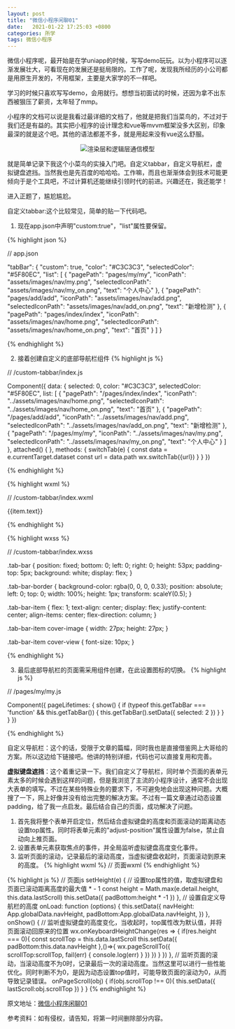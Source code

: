 ```yaml
---
layout: post
title: "微信小程序闲聊01"
date:   2021-01-22 17:25:03 +0800
categories: 所学
tags: 微信小程序
---
```



微信小程序呢，最开始是在学uniapp的时候，写写demo玩玩。以为小程序可以逐渐发展壮大，可看现在的发展还是挺局限的。工作了呢，发现我所经历的小公司都是用原生开发的，不用框架，主要是大家学的不一样吧。

学习的时候只喜欢写写demo，会用就行。想想当初面试的时候，还因为拿不出东西被狠压了薪资，太年轻了mmp。

小程序的文档可以说是我看过最详细的文档了，他就是把我们当菜鸟的，不过对于我们还是有益的。其实把小程序的设计理念和vue等mvvm框架没多大区别，印象最深的就是这个吧。其他的语法都差不多，就是用起来没有vue这么舒服。

<div align=center>
  <img src="{{site.baseurl}}/assets/res/01260101.png" alt="渲染层和逻辑层通信模型"/>
</div>

就是简单记录下我这个小菜鸟的实操入门吧。自定义tabbar，自定义导航栏，虚拟键盘遮挡。当然我也是先百度的哈哈哈。工作嘛，而且也渐渐体会到技术可能更倾向于是个工具吧，不过计算机还能继续引领时代的前进。兴趣还在，我还能学！

进入正题了，尴尬尴尬。

自定义tabbar:这个比较常见，简单的贴一下代码吧。
1. 现在app.json中声明"custom:true"，"list"属性要保留。

{% highlight json %}

// app.json

  "tabBar": {
    "custom": true,
    "color": "#C3C3C3",
    "selectedColor": "#5F80EC",
    "list": [
      {
        "pagePath": "pages/my/my",
        "iconPath": "assets/images/nav/my.png",
        "selectedIconPath": "assets/images/nav/my_on.png",
        "text": "个人中心"
      },
      {
        "pagePath": "pages/add/add",
        "iconPath": "assets/images/nav/add.png",
        "selectedIconPath": "assets/images/nav/add_on.png",
        "text": "新增检测"
      },
      {
        "pagePath": "pages/index/index",
        "iconPath": "assets/images/nav/home.png",
        "selectedIconPath": "assets/images/nav/home_on.png",
        "text": "首页"
      }
    ]
  }

{% endhighlight %}

2. 接着创建自定义的底部导航栏组件
{% highlight js %}

// /custom-tabbar/index.js

Component({
    data: {
        selected: 0,
        color: "#C3C3C3",
        selectedColor: "#5F80EC",
        list: [
            {
                "pagePath": "/pages/index/index",
                "iconPath": "../assets/images/nav/home.png",
                "selectedIconPath": "../assets/images/nav/home_on.png",
                "text": "首页"
            },
            {
                "pagePath": "/pages/add/add",
                "iconPath": "../assets/images/nav/add.png",
                "selectedIconPath": "../assets/images/nav/add_on.png",
                "text": "新增检测"
            },
            {
                "pagePath": "/pages/my/my",
                "iconPath": "../assets/images/nav/my.png",
                "selectedIconPath": "../assets/images/nav/my_on.png",
                "text": "个人中心"
            }
        ]
    },
    attached() {
    },
    methods: {
        switchTab(e) {
            const data = e.currentTarget.dataset
            const url = data.path
            wx.switchTab({url})
        }
    }
})

{% endhighlight %}



{% highlight wxml %}

// /custom-tabbar/index.wxml 

<cover-view class="tab-bar">
    <cover-view class="tab-bar-border"></cover-view>
    <cover-view wx:for="{{list}}" wx:key="index" class="tab-bar-item" data-path="{{item.pagePath}}" data-index="{{index}}" bindtap="switchTab">
        <cover-image src="{{selected === index ? item.selectedIconPath : item.iconPath}}"></cover-image>
        <cover-view style="color: {{selected === index ? selectedColor : color}}">{{item.text}}</cover-view>
    </cover-view>
</cover-view>

{% endhighlight %}



{% highlight wxss %}

// /custom-tabbar/index.wxss

.tab-bar {
    position: fixed;
    bottom: 0;
    left: 0;
    right: 0;
    height: 53px;
    padding-top: 5px;
    background: white;
    display: flex;
}

.tab-bar-border {
    background-color: rgba(0, 0, 0, 0.33);
    position: absolute;
    left: 0;
    top: 0;
    width: 100%;
    height: 1px;
    transform: scaleY(0.5);
}

.tab-bar-item {
    flex: 1;
    text-align: center;
    display: flex;
    justify-content: center;
    align-items: center;
    flex-direction: column;
}

.tab-bar-item cover-image {
    width: 27px;
    height: 27px;
}

.tab-bar-item cover-view {
    font-size: 10px;
}

{% endhighlight %}


3. 最后底部导航栏的页面需采用组件创建，在此设置图标的切换。
{% highlight js %}

// /pages/my/my.js

Component({
  pageLifetimes: {
    show() {
      if (typeof this.getTabBar === 'function' &&
        this.getTabBar()) {
        this.getTabBar().setData({
          selected: 2
        })
      }
    }
  }
})

{% endhighlight %}




自定义导航栏：这个的话，受限于文章的篇幅，同时我也是直接借鉴网上大哥给的方案。所以这边给下链接吧。他讲的特别详细，代码也可以直接复用和完善。<a href="https://www.cnblogs.com/sese/p/9761713.html" target="_blank"></a>

**虚拟键盘遮挡**：这个着重记录一下。我们自定义了导航栏，同时单个页面的表单元素太多的时候会遇到这样的问题，但是我浏览了主流的小程序设计，通常不会出现大表单的填写。不过在某些特殊业务的要求下，不可避免地会出现这种问题。大概搜了一下，网上好像并没有给出完整的解决方案。不过有一篇文章通过动态设置padding，给了我一点启发。最后结合自己的页面，成功解决了问题。

1. 首先我将整个表单开启定位，然后结合虚拟键盘的高度和页面滚动的距离动态设置top属性。同时将表单元素的"adjust-position"属性设置为false，禁止自动向上推页面。
2. 设置表单元素获取焦点的事件，并全局监听虚拟键盘高度变化事件。
3. 监听页面的滚动，记录最后的滚动高度，当虚拟键盘收起时，页面滚动到原来的高度。
{% highlight wxml %}
// 页面wxml
<van-field
	model:value="{{ build.constructionCom }}"
    clearable
    adjust-position="{{false}}"
    bind:focus="setHeight"
    label="施工单位"
    placeholder="请输入"
/>
{% endhighlight %}

{% highlight js %}
// 页面js
setHeight(e) {
		// 设置top属性的值，取虚拟键盘和页面已滚动距离高度的最大值 * - 1
        const height = Math.max(e.detail.height, this.data.lastScroll)
        this.setData({
            padBottom:height * -1
        })
    },
    // 设置自定义导航栏的高度
    onLoad: function (options) {
        this.setData({
            navHeight: App.globalData.navHeight,
            padBottom:App.globalData.navHeight,
        })
    },
    onShow() {
    // 监听虚拟键盘的高度变化，当收起时，top属性改为默认值，并将页面滚动回原来的位置
        wx.onKeyboardHeightChange(res => {
            if(res.height === 0){
                const scrollTop = this.data.lastScroll
                this.setData({
                    padBottom:this.data.navHeight
                },()=>{
                        wx.pageScrollTo({
                            scrollTop:scrollTop,
                            fail(err) {
                                console.log(err)
                            }
                        })
                })
            }
        })
    },
    // 监听页面的滚动，当滚动高度不为0时，记录最后一次的滚动高度。当然这里可以进行一些性能优化。同时判断不为0，是因为动态设置top值时，可能导致页面的滚动为0，从而导致记录错误。
    onPageScroll(obj) {
        if(obj.scrollTop !== 0){
            this.setData({
                lastScroll:obj.scrollTop
            })
        }
    }
{% endhighlight %}



原文地址：<a href="https://zzfd.github.io/2021/01/26/微信小程序闲聊01">微信小程序闲聊01</a>

参考资料：如有侵权，请告知，将第一时间删除部分内容。
